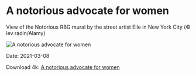 # A notorious advocate for women

View of the Notorious RBG mural by the street artist Elle in New York City (© lev radin/Alamy)

![A notorious advocate for women](https://bing.com/th?id=OHR.NotoriousRBG_EN-US0765557260_UHD.jpg&rf=LaDigue_UHD.jpg&pid=hp&w=1024&h=576)

Date: 2021-03-08

Download 4k: [A notorious advocate for women](https://bing.com/th?id=OHR.NotoriousRBG_EN-US0765557260_UHD.jpg&rf=LaDigue_UHD.jpg&pid=hp&w=3840&h=2160)

